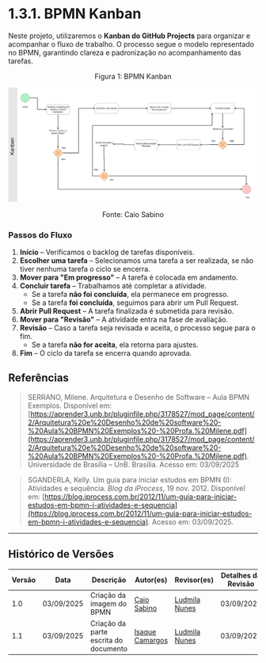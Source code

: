 # 1.3.1. BPMN Kanban

Neste projeto, utilizaremos o **Kanban do GitHub Projects** para organizar e acompanhar o fluxo de trabalho. O processo segue o modelo representado no BPMN, garantindo clareza e padronização no acompanhamento das tarefas.

<p align="center" style="font-size: 12;">
Figura 1: BPMN Kanban
</p>

![BPMN Kanban](/../assets/AquiTemFCTE_BPMN_Kanban_Caio_Isaque.jpg)


<p align="center" style="font-size: 12;">
Fonte: Caio Sabino
</p>

### Passos do Fluxo

1. **Início** – Verificamos o backlog de tarefas disponíveis.  
2. **Escolher uma tarefa** – Selecionamos uma tarefa a ser realizada, se não tiver nenhuma tarefa o ciclo se encerra.  
3. **Mover para "Em progresso"** – A tarefa é colocada em andamento.  
4. **Concluir tarefa** – Trabalhamos até completar a atividade.  
   - Se a tarefa **não foi concluída**, ela permanece em progresso.  
   - Se a tarefa **foi concluída**, seguimos para abrir um Pull Request.  
5. **Abrir Pull Request** – A tarefa finalizada é submetida para revisão.  
6. **Mover para "Revisão"** – A atividade entra na fase de avaliação.  
7. **Revisão** – Caso a tarefa seja revisada e aceita, o processo segue para o fim.  
   - Se a tarefa **não for aceita**, ela retorna para ajustes.  
8. **Fim** – O ciclo da tarefa se encerra quando aprovada.



## Referências 

> SERRANO, Milene. Arquitetura e Desenho de Software – Aula BPMN Exemplos. Disponível em: [https://aprender3.unb.br/pluginfile.php/3178527/mod_page/content/2/Arquitetura%20e%20Desenho%20de%20software%20-%20Aula%20BPMN%20Exemplos%20-%20Profa.%20Milene.pdf](https://aprender3.unb.br/pluginfile.php/3178527/mod_page/content/2/Arquitetura%20e%20Desenho%20de%20software%20-%20Aula%20BPMN%20Exemplos%20-%20Profa.%20Milene.pdf). Universidade de Brasília – UnB. Brasília. Acesso em: 03/09/2025

> SGANDERLA, Kelly. Um guia para iniciar estudos em BPMN (I): Atividades e sequência. *Blog da iProcess*, 19 nov. 2012. Disponível em: [https://blog.iprocess.com.br/2012/11/um-guia-para-iniciar-estudos-em-bpmn-i-atividades-e-sequencia](https://blog.iprocess.com.br/2012/11/um-guia-para-iniciar-estudos-em-bpmn-i-atividades-e-sequencia). Acesso em: 03/09/2025.


---

## Histórico de Versões
| Versão | Data | Descrição | Autor(es) | Revisor(es) | Detalhes da Revisão |
| -- | -- | -- | -- | -- | -- |
| 1.0 | 03/09/2025 | Criação da imagem do BPMN  | [Caio Sabino](https://github.com/caiomsabino) | [Ludmila Nunes](https://github.com/ludmilaaysha) | 03/09/2025|
| 1.1 | 03/09/2025 | Criação da parte escrita do documento  | [Isaque Camargos](https://github.com/isaqzin) | [Ludmila Nunes](https://github.com/ludmilaaysha) | 03/09/2025 |